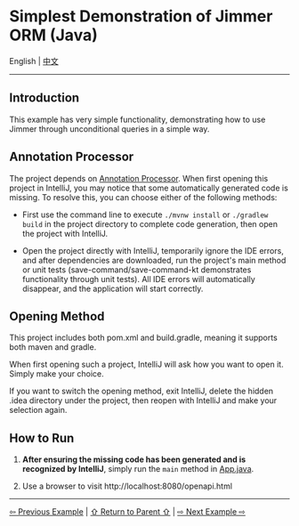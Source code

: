 # Simplest Demonstration of Jimmer ORM (Java)

English | [中文](./README_zh_CN.md)

---

## Introduction

This example has very simple functionality, demonstrating how to use Jimmer through unconditional queries in a simple way.

## Annotation Processor

The project depends on [Annotation Processor](https://www.jetbrains.com/help/idea/annotation-processors-support.html). When first opening this project in IntelliJ, you may notice that some automatically generated code is missing. To resolve this, you can choose either of the following methods:

- First use the command line to execute `./mvnw install` or `./gradlew build` in the project directory to complete code generation, then open the project with IntelliJ.

- Open the project directly with IntelliJ, temporarily ignore the IDE errors, and after dependencies are downloaded, run the project's main method or unit tests (save-command/save-command-kt demonstrates functionality through unit tests). All IDE errors will automatically disappear, and the application will start correctly.

## Opening Method

This project includes both pom.xml and build.gradle, meaning it supports both maven and gradle.

When first opening such a project, IntelliJ will ask how you want to open it. Simply make your choice.

If you want to switch the opening method, exit IntelliJ, delete the hidden .idea directory under the project, then reopen with IntelliJ and make your selection again.

## How to Run

1. **After ensuring the missing code has been generated and is recognized by IntelliJ**, simply run the `main` method in [App.java](./src/main/java/org/babyfish/jimmer/example/core/App.java).

2. Use a browser to visit http://localhost:8080/openapi.html

---

[⇦ Previous Example](../jimmer-core) | [⇧ Return to Parent ⇧](..) | [⇨ Next Example ⇨](../jimmer-sql)
